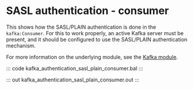 # SASL authentication - consumer

This shows how the SASL/PLAIN authentication is done in the `kafka:Consumer`.
For this to work properly, an active Kafka server must be present, 
and it should be configured to use the SASL/PLAIN authentication mechanism.

For more information on the underlying module,
see the [Kafka module](https://lib.ballerina.io/ballerinax/kafka/latest).

::: code kafka_authentication_sasl_plain_consumer.bal :::

::: out kafka_authentication_sasl_plain_consumer.out :::
